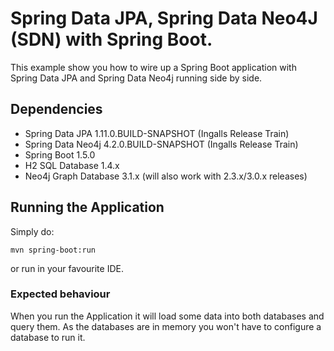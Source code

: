 # Spring Data JPA, Spring Data Neo4J (SDN) with Spring Boot.


This example show you how to wire up a Spring Boot application with Spring Data JPA and Spring Data Neo4j running side by side.

## Dependencies

* Spring Data JPA 1.11.0.BUILD-SNAPSHOT (Ingalls Release Train)
* Spring Data Neo4j 4.2.0.BUILD-SNAPSHOT (Ingalls Release Train)
* Spring Boot 1.5.0
* H2 SQL Database 1.4.x
* Neo4j Graph Database 3.1.x (will also work with 2.3.x/3.0.x releases)

## Running the Application

Simply do:

```
mvn spring-boot:run
```

or run in your favourite IDE.

### Expected behaviour

When you run the Application it will load some data into both databases and query them. As the databases are in memory you won't have to configure a database to run it.
